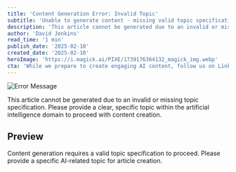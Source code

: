 ```yaml
---
title: 'Content Generation Error: Invalid Topic'
subtitle: 'Unable to generate content - missing valid topic specification'
description: 'This article cannot be generated due to an invalid or missing topic specification. Please provide a clear, specific topic within the artificial intelligence domain to proceed with content creation.'
author: 'David Jenkins'
read_time: '1 min'
publish_date: '2025-02-10'
created_date: '2025-02-10'
heroImage: 'https://i.magick.ai/PIXE/1739176364132_magick_img.webp'
cta: 'While we prepare to create engaging AI content, follow us on LinkedIn to stay updated on the latest in artificial intelligence and technology.'
---
```


![Error Message](https://i.magick.ai/PIXE/1739176364136_magick_img.webp)

This article cannot be generated due to an invalid or missing topic specification. Please provide a clear, specific topic within the artificial intelligence domain to proceed with content creation.

## Preview

Content generation requires a valid topic specification to proceed. Please provide a specific AI-related topic for article creation.